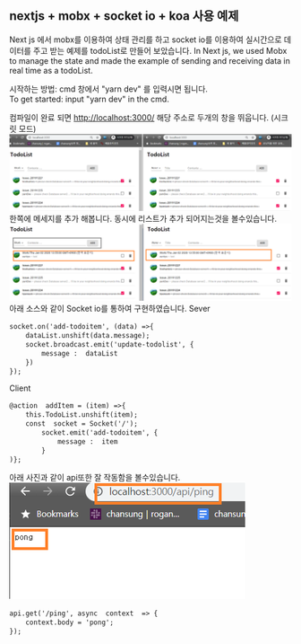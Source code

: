 ﻿## nextjs + mobx + socket io + koa 사용 예제

Next js 에서 mobx를 이용하여 상태 관리를 하고 socket io를 이용하여 실시간으로 데이터를 주고 받는 예제를 todoList로 만들어 보았습니다. 
In Next js, we used Mobx to manage the state and made the example of sending and receiving data in real time as a todoList.

시작하는 방법: cmd 창에서 "yarn dev" 를 입력시면 됩니다.  
To get started: input "yarn dev" in the cmd.

컴파일이 완료 되면 [http://localhost:3000/](http://localhost:3000/) 해당 주소로 두개의 창을 뛰웁니다. (시크릿 모드)
![index](./readme_image/index.png)
한쪽에 메세지를 추가 해봅니다. 동시에 리스트가 추가 되어지는것을 볼수있습니다.
![add](./readme_image/add.png)
아래 소스와 같이 Socket io를 통하여 구현하였습니다.
Sever
```
socket.on('add-todoitem', (data) =>{
	dataList.unshift(data.message);
	socket.broadcast.emit('update-todolist', {
		message :  dataList
	})
});
```
Client
```
@action  addItem = (item) =>{
	this.TodoList.unshift(item);
	const  socket = Socket('/');
		socket.emit('add-todoitem', {
			message :  item
		}
)};
```

아래 사진과 같이 api또한 잘 작동함을 볼수있습니다.
![index](./readme_image/api.png)
```
api.get('/ping', async  context  => {
	context.body = 'pong';
});
```
